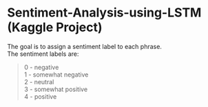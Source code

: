 # Sentiment-Analysis-using-LSTM (Kaggle Project)
The goal is to assign a sentiment label to each phrase.  
The sentiment labels are:  
>  0 - negative  
>  1 - somewhat negative  
>  2 - neutral  
>  3 - somewhat positive  
>  4 - positive
